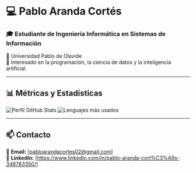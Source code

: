 # 💻 Pablo Aranda Cortés

### 🎓 Estudiante de Ingeniería Informática en Sistemas de Información
📍 Universidad Pablo de Olavide  
🚀 Interesado en la programación, la ciencia de datos y la inteligencia artificial.

---

## 📊 Métricas y Estadísticas
![Perfil GitHub Stats](https://github-readme-stats.vercel.app/api?username=Pabl0Aranda&show_icons=true&theme=dark) 
![Lenguajes más usados](https://github-readme-stats.vercel.app/api/top-langs/?username=Pabl0Aranda&layout=compact&theme=dark)  

---

## 📫 Contacto
📧 **Email:** [pabloarandacortes02@gmail.com]  
🔗 **LinkedIn:** [https://www.linkedin.com/in/pablo-aranda-cort%C3%A9s-348783350/] 

